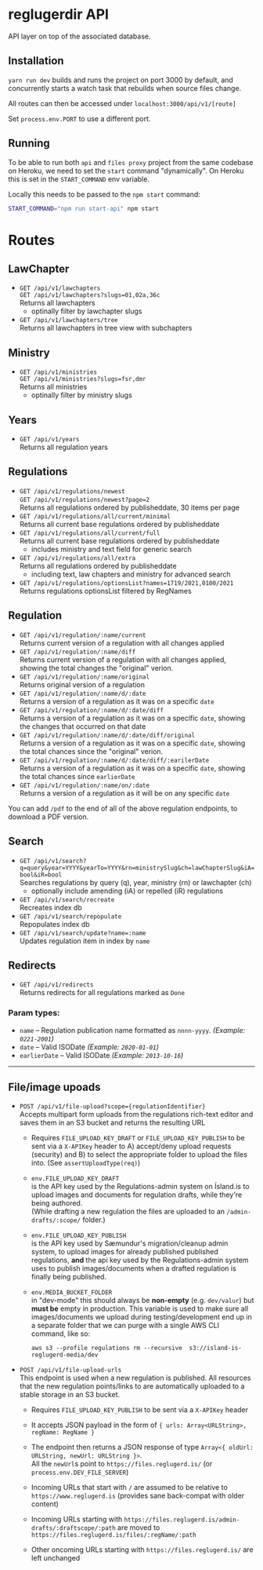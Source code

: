 # reglugerdir API

API layer on top of the associated database.

## Installation

`yarn run dev` builds and runs the project on port 3000 by default, and
concurrently starts a watch task that rebuilds when source files change.

All routes can then be accessed under `localhost:3000/api/v1/[route]`

Set `process.env.PORT` to use a different port.

## Running

To be able to run both `api` and `files proxy` project from the same codebase on
Heroku, we need to set the `start` command "dynamically". On Heroku this is set
in the `START_COMMAND` env variable.

Locally this needs to be passed to the `npm start` command:

```bash
START_COMMAND="npm run start-api" npm start
```

# Routes

## LawChapter

- `GET /api/v1/lawchapters`  
  `GET /api/v1/lawchapters?slugs=01,02a,36c`  
  Returns all lawchapters
  - optinally filter by lawchapter slugs
- `GET /api/v1/lawchapters/tree`  
  Returns all lawchapters in tree view with subchapters

## Ministry

- `GET /api/v1/ministries`  
  `GET /api/v1/ministries?slugs=fsr,dmr`  
  Returns all ministries
  - optinally filter by ministry slugs

## Years

- `GET /api/v1/years`  
  Returns all regulation years

## Regulations

- `GET /api/v1/regulations/newest`  
  `GET /api/v1/regulations/newest?page=2`  
  Returns all regulations ordered by publisheddate, 30 items per page
- `GET /api/v1/regulations/all/current/minimal`  
  Returns all current base regulations ordered by publisheddate
- `GET /api/v1/regulations/all/current/full`  
  Returns all current base regulations ordered by publisheddate
  - includes ministry and text field for generic search
- `GET /api/v1/regulations/all/extra`  
  Returns all regulations ordered by publisheddate
  - including text, law chapters and ministry for advanced search
- `GET /api/v1/regulations/optionsList?names=1719/2021,0100/2021`  
  Returns regulations optionsList filtered by RegNames

## Regulation

- `GET /api/v1/regulation/:name/current`  
  Returns current version of a regulation with all changes applied
- `GET /api/v1/regulation/:name/diff`  
  Returns current version of a regulation with all changes applied, showing the
  total changes the "original" verion.
- `GET /api/v1/regulation/:name/original`  
  Returns original version of a regulation
- `GET /api/v1/regulation/:name/d/:date`  
  Returns a version of a regulation as it was on a specific `date`
- `GET /api/v1/regulation/:name/d/:date/diff`  
  Returns a version of a regulation as it was on a specific `date`, showing the
  changes that occurred on that date
- `GET /api/v1/regulation/:name/d/:date/diff/original`  
  Returns a version of a regulation as it was on a specific `date`, showing the
  total chances since the "original" verion.
- `GET /api/v1/regulation/:name/d/:date/diff/:earilerDate`  
  Returns a version of a regulation as it was on a specific `date`, showing the
  total chances since `earlierDate`
- `GET /api/v1/regulation/:name/on/:date`  
  Returns a version of a regulation as it will be on any specific `date`

You can add `/pdf` to the end of all of the above regulation endpoints, to
download a PDF version.

## Search

- `GET /api/v1/search?q=query&year=YYYY&yearTo=YYYY&rn=ministrySlug&ch=lawChapterSlug&iA=bool&iR=bool`  
  Searches regulations by query (q), year, ministry (rn) or lawchapter (ch)
  - optionally include amending (iA) or repelled (iR) regulations
- `GET /api/v1/search/recreate`  
  Recreates index db
- `GET /api/v1/search/repopulate`  
  Repopulates index db
- `GET /api/v1/search/update?name=:name`  
  Updates regulation item in index by `name`

## Redirects

- `GET /api/v1/redirects`  
  Returns redirects for all regulations marked as `Done`

### Param types:

- `name` – Regulation publication name formatted as `nnnn-yyyy`. _(Example:
  `0221-2001`)_
- `date` – Valid ISODate _(Example: `2020-01-01`)_
- `earlierDate` – Valid ISODate _(Example: `2013-10-16`)_

---

## File/image upoads

- `POST /api/v1/file-upload?scope={regulationIdentifier}`  
  Accepts multipart form uploads from the regulations rich-text editor and saves
  them in an S3 bucket and returns the resulting URL

  - Requires `FILE_UPLOAD_KEY_DRAFT` or `FILE_UPLOAD_KEY_PUBLISH` to be sent via
    a `X-APIKey` header to A) accept/deny upload requests (security) and B) to
    select the appropriate folder to upload the files into. (See
    `assertUploadType(req)`)

  - `env.FILE_UPLOAD_KEY_DRAFT`  
    is the API key used by the Regulations-admin system on Ísland.is to upload
    images and documents for regulation drafts, while they're being authored.  
    (While drafting a new regulation the files are uploaded to an
    `/admin-drafts/:scope/` folder.)

  - `env.FILE_UPLOAD_KEY_PUBLISH`  
    is the API key used by Sæmundur's migration/cleanup admin system, to upload
    images for already published published regulations, **and** the api key used
    by the Regulations-admin system uses to publish images/documents when a
    drafted regulation is finally being published.

  - `env.MEDIA_BUCKET_FOLDER`  
    in "dev-mode" this should always be **non-empty** (e.g. `dev/valur`) but
    **must be** empty in production. This variable is used to make sure all
    images/documents we upload during testing/development end up in a separate
    folder that we can purge with a single AWS CLI command, like so:

        aws s3 --profile regulations rm --recursive  s3://island-is-reglugerd-media/dev

- `POST /api/v1/file-upload-urls`  
  This endpoint is used when a new regulation is published. All resources that
  the new regulation points/links to are automatically uploaded to a stable
  storage in an S3 bucket.

  - Requires `FILE_UPLOAD_KEY_PUBLISH` to be sent via a `X-APIKey` header

  - It accepts JSON payload in the form of
    `{ urls: Array<URLString>, regName: RegName }`

  - The endpoint then returns a JSON response of type
    `Array<{ oldUrl: URLString, newUrl: URLString }>`.  
    All the `newUrl`s point to `https://files.reglugerd.is/` (or
    `process.env.DEV_FILE_SERVER`)

  - Incoming URLs that start with `/` are assumed to be relative to
    `https://www.reglugerd.is` (provides sane back-compat with older content)

  - Incoming URLs starting with
    `https://files.reglugerd.is/admin-drafts/:draftscope/:path` are moved to
    `https://files.reglugerd.is/files/:regName/:path`

  - Other oncoming URLs starting with `https://files.reglugerd.is/` are left
    unchanged
